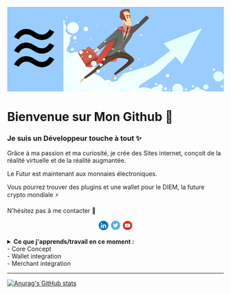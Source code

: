 ![MarcelintoSpace](https://github.com/MarcelintoSpace/MarcelintoSpace/blob/main/fond.png)

# Bienvenue sur Mon Github 👋

### Je suis un Développeur touche à tout ✨

Grâce à ma passion et ma curiosité, je crée des Sites internet, conçoit de la réalité virtuelle et de la réalité augmantée.

Le Futur est maintenant aux monnaies électroniques.

Vous pourrez trouver des plugins et une wallet pour le DIEM, la future crypto mondiale ⚡

N'hésitez pas à me contacter 📮

<p align=center>
  <a href="https://www.linkedin.com/in/benjaminnedelec/"><img height="24" src="https://github.com/MarcelintoSpace/MarcelintoSpace/blob/main/icon1.png"/></a>
  <a href="https://twitter.com/NedelecBenjamin"><img height="24" src="https://github.com/MarcelintoSpace/MarcelintoSpace/blob/main/icon2.png"/></a>
  <a href="https://www.youtube.com/channel/UCyq-kN_U3a6mELoqgJSIK5A"><img height="24" src="https://github.com/MarcelintoSpace/MarcelintoSpace/blob/main/icon3.png"/></a>
</p>


<details>
  <summary><strong>Ce que j'apprends/travail en ce moment :</strong><summary>
    - Core Concept <br/>
    - Wallet integration <br/>
    - Merchant integration <br/>
</details>

<hr/>

[![Anurag's GitHub stats](https://github-readme-stats.vercel.app/api?username=MarcelintoSpace)](https://github.com/anuraghazra/github-readme-stats)
